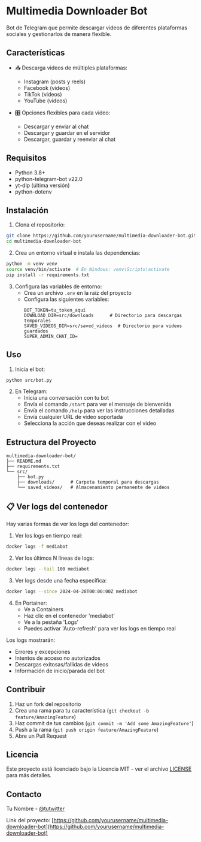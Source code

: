 # Multimedia Downloader Bot

Bot de Telegram que permite descargar videos de diferentes plataformas sociales y gestionarlos de manera flexible.

## Características

- 📥 Descarga videos de múltiples plataformas:
  - Instagram (posts y reels)
  - Facebook (videos)
  - TikTok (videos)
  - YouTube (videos)

- 🎛 Opciones flexibles para cada video:
  - Descargar y enviar al chat
  - Descargar y guardar en el servidor
  - Descargar, guardar y reenviar al chat

## Requisitos

- Python 3.8+
- python-telegram-bot v22.0
- yt-dlp (última versión)
- python-dotenv

## Instalación

1. Clona el repositorio:
```bash
git clone https://github.com/yourusername/multimedia-downloader-bot.git
cd multimedia-downloader-bot
```

2. Crea un entorno virtual e instala las dependencias:
```bash
python -m venv venv
source venv/bin/activate  # En Windows: venv\Scripts\activate
pip install -r requirements.txt
```

3. Configura las variables de entorno:
   - Crea un archivo `.env` en la raíz del proyecto
   - Configura las siguientes variables:
     ```
     BOT_TOKEN=tu_token_aquí
     DOWNLOAD_DIR=src/downloads      # Directorio para descargas temporales
     SAVED_VIDEOS_DIR=src/saved_videos  # Directorio para videos guardados
     SUPER_ADMIN_CHAT_ID=
     ```

## Uso

1. Inicia el bot:
```bash
python src/bot.py
```

2. En Telegram:
   - Inicia una conversación con tu bot
   - Envía el comando `/start` para ver el mensaje de bienvenida
   - Envía el comando `/help` para ver las instrucciones detalladas
   - Envía cualquier URL de video soportada
   - Selecciona la acción que deseas realizar con el video

## Estructura del Proyecto

```
multimedia-downloader-bot/
├── README.md
├── requirements.txt
└── src/
    ├── bot.py
    ├── downloads/      # Carpeta temporal para descargas
    └── saved_videos/   # Almacenamiento permanente de videos
```

## 📋 Ver logs del contenedor

Hay varias formas de ver los logs del contenedor:

1. Ver los logs en tiempo real:
```bash
docker logs -f mediabot
```

2. Ver los últimos N líneas de logs:
```bash
docker logs --tail 100 mediabot
```

3. Ver logs desde una fecha específica:
```bash
docker logs --since 2024-04-28T00:00:00Z mediabot
```

4. En Portainer:
   - Ve a Containers
   - Haz clic en el contenedor 'mediabot'
   - Ve a la pestaña 'Logs'
   - Puedes activar 'Auto-refresh' para ver los logs en tiempo real

Los logs mostrarán:
- Errores y excepciones
- Intentos de acceso no autorizados
- Descargas exitosas/fallidas de videos
- Información de inicio/parada del bot

## Contribuir

1. Haz un fork del repositorio
2. Crea una rama para tu característica (`git checkout -b feature/AmazingFeature`)
3. Haz commit de tus cambios (`git commit -m 'Add some AmazingFeature'`)
4. Push a la rama (`git push origin feature/AmazingFeature`)
5. Abre un Pull Request

## Licencia

Este proyecto está licenciado bajo la Licencia MIT - ver el archivo [LICENSE](LICENSE) para más detalles.

## Contacto

Tu Nombre - [@tutwitter](https://twitter.com/tutwitter)

Link del proyecto: [https://github.com/yourusername/multimedia-downloader-bot](https://github.com/yourusername/multimedia-downloader-bot)